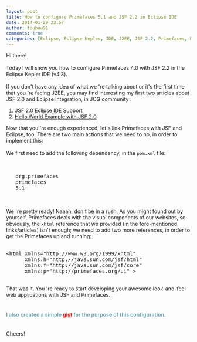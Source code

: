 ```yaml
---
layout: post
title: How to configure Primefaces 5.1 and JSF 2.2 in Eclipse IDE
date: 2014-01-29 22:57
author: toubou91
comments: true
categories: [Eclipse, Eclipse Kepler, IDE, J2EE, JSF 2.2, Primefaces, Primefaces 5.1, Programming]
---
```

<div dir="ltr" style="text-align:left;">Hi there!<br /><div><br /></div><div>Today I will show you how to configure Primefaces 4.0 with JSF 2.2 in the Eclipse Kepler IDE (v4.3).<br /><br />If you don't have any idea of what we 're talking about or it's the first time that you 're facing J2EE, you may find interesting my first two articles about JSF 2.0 and Eclipse integration, in JCG community : <br /><ol style="text-align:left;"><li><a href="http://examples.javacodegeeks.com/enterprise-java/jsf-2-0-eclipse-ide-support/" target="_blank">JSF 2.0 Eclipse IDE Support</a></li><li><a href="http://examples.javacodegeeks.com/enterprise-java/hello-world-example-with-jsf-2-0/" target="_blank">Hello World Example with JSF 2.0</a></li></ol><div>Now that you 're enough experienced, let's link Primefaces with JSF and Eclipse, too. There are two main actions that we need to no, in order to implement this:<br /><br />We first need to add the following dependency, in the <code>pom.xml</code> file: <br /><br /><pre class="brush:xml"><br />   org.primefaces<br />   primefaces<br />   5.1<br /><br /></pre><br />We 're pretty ready! Naaah, don't be in a rush. As you might found out by yourself, Primefaces deals with the visual components of our websites, so obviously, the <code>xhtml</code> reference that we provided (in the fore-mentioned links/articles) isn't enough; we need to add two more references, in order to get the Primefaces up and running:<br /><br /><div class="separator" style="clear:both;text-align:center;"></div><pre class="brush:xml; highlight:[4]">&lt;html xmlns=&quot;http://www.w3.org/1999/xhtml&quot;    <br />      xmlns:h="http://java.sun.com/jsf/html"<br />      xmlns:f="http://java.sun.com/jsf/core"<br />      xmlns:p="http://primefaces.org/ui" &gt;<br /></pre><br />That was it. You 're ready to start developing your awesome look-and-feel web applications with JSF and Primefaces.<br /><br /><h4 style="text-align:left;"><span style="background-color:white;color:#76a5af;">I also created a simple <a href="https://gist.github.com/toubou91/c29acbcab4c63a25af4a" target="_blank"><span style="color:red;">gist</span></a><span style="color:#76a5af;"> for the purpose of this configuration.</span><i> </i></h4></div></div><br /><div>Cheers!</div></div>
